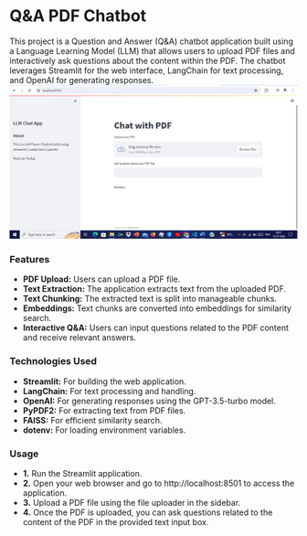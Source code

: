 # Q&A PDF Chatbot

This project is a Question and Answer (Q&A) chatbot application built using a Language Learning Model (LLM) that allows users to upload PDF files and interactively ask questions about the content within the PDF. The chatbot leverages Streamlit for the web interface, LangChain for text processing, and OpenAI for generating responses.
![Q&A Chatbot Interface](homepage.png)
### Features
- **PDF Upload:** Users can upload a PDF file.
- **Text Extraction:** The application extracts text from the uploaded PDF.
- **Text Chunking:** The extracted text is split into manageable chunks.
- **Embeddings:** Text chunks are converted into embeddings for similarity search.
- **Interactive Q&A:** Users can input questions related to the PDF content and receive relevant answers.

### Technologies Used
- **Streamlit:** For building the web application.
- **LangChain:** For text processing and handling.
- **OpenAI:** For generating responses using the GPT-3.5-turbo model.
- **PyPDF2:** For extracting text from PDF files.
- **FAISS:** For efficient similarity search.
- **dotenv:** For loading environment variables.
### Usage
- **1.** Run the Streamlit application.
- **2.** Open your web browser and go to http://localhost:8501 to access the application.
- **3.** Upload a PDF file using the file uploader in the sidebar.
- **4.** Once the PDF is uploaded, you can ask questions related to the content of the PDF in the provided text input box.


